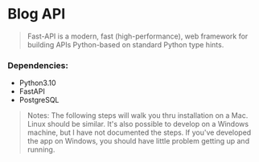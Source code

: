 # Blog API
> Fast-API is a modern, fast (high-performance), web framework for building APIs Python-based on standard Python type hints.

### Dependencies:
- Python3.10
- FastAPI
- PostgreSQL

> Notes: The following steps will walk you thru installation on a Mac. Linux should be similar. It's also possible to develop on a Windows machine, but I have not documented the steps. If you've developed the app on Windows, you should have little problem getting up and running.


